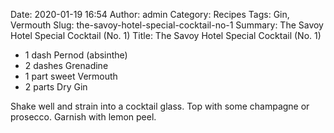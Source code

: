 Date: 2020-01-19 16:54
Author: admin
Category: Recipes
Tags: Gin, Vermouth
Slug: the-savoy-hotel-special-cocktail-no-1
Summary: The Savoy Hotel Special Cocktail (No. 1)
Title: The Savoy Hotel Special Cocktail (No. 1)

* 1 dash Pernod (absinthe)
* 2 dashes Grenadine
* 1 part sweet Vermouth
* 2 parts Dry Gin

Shake well and strain into a cocktail glass. Top with some champagne or prosecco. Garnish with lemon peel.


